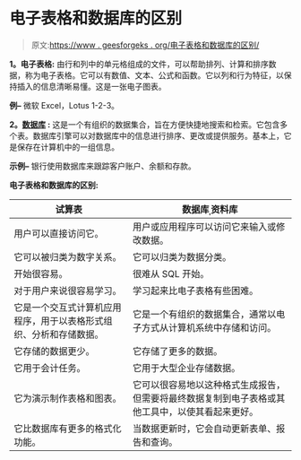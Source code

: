 # 电子表格和数据库的区别

> 原文:[https://www . geesforgeks . org/电子表格和数据库的区别/](https://www.geeksforgeeks.org/difference-between-spreadsheet-and-database/)

**1。电子表格:**
由行和列中的单元格组成的文件，可以帮助排列、计算和排序数据，称为电子表格。它可以有数值、文本、公式和函数。它以列和行为特征，以保持插入的信息清晰易懂。这是一张电子图表。

**例–**
微软 Excel，Lotus 1-2-3。

**2。[数据库](https://www.geeksforgeeks.org/what-is-database/) :**
这是一个有组织的数据集合，旨在方便快捷地搜索和检索。它包含多个表。数据库引擎可以对数据库中的信息进行排序、更改或提供服务。基本上，它是保存在计算机中的一组信息。

**示例–**
银行使用数据库来跟踪客户账户、余额和存款。

**电子表格和数据库的区别:**

<center>

| 试算表 | 数据库ˌ资料库 |
| --- | --- |
| 用户可以直接访问它。 | 用户或应用程序可以访问它来输入或修改数据。 |
| 它可以被归类为数字关系。 | 它可以归类为数据分类。 |
| 开始很容易。 | 很难从 SQL 开始。 |
| 对于用户来说很容易学习。 | 学习起来比电子表格有些困难。 |
| 它是一个交互式计算机应用程序，用于以表格形式组织、分析和存储数据。 | 它是一个有组织的数据集合，通常以电子方式从计算机系统中存储和访问。 |
| 它存储的数据更少。 | 它存储了更多的数据。 |
| 它用于会计任务。 | 它用于大型企业存储数据。 |
| 它为演示制作表格和图表。 | 它可以很容易地以这种格式生成报告，但需要将最终数据复制到电子表格或其他工具中，以使其看起来更好。 |
| 它比数据库有更多的格式化功能。 | 当数据更新时，它会自动更新表单、报告和查询。 |

</center>